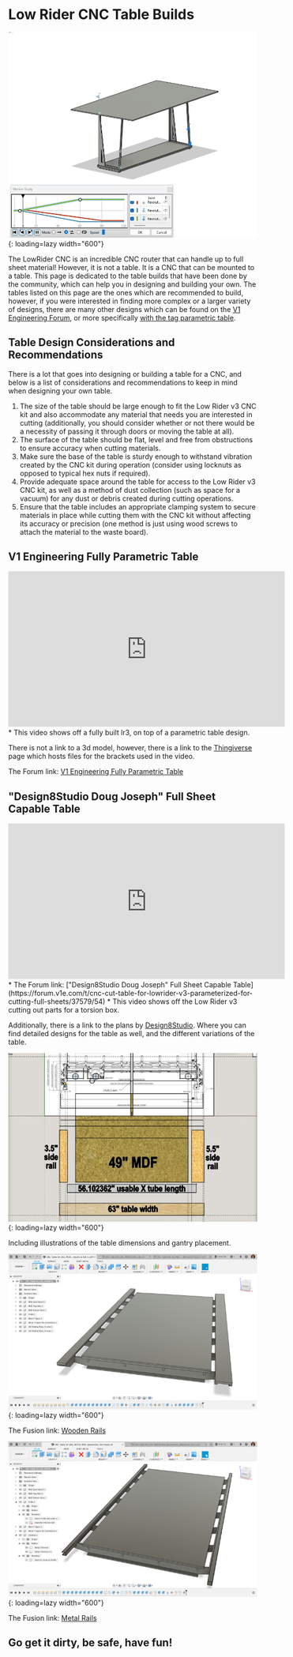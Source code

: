 # Low Rider CNC Table Builds

![!RG Animated Table](../img/tables/MetalTubing.gif){: loading=lazy width="600"}

The LowRider CNC is an incredible CNC router that can handle up to full sheet material! However, it is not a table. It is a CNC that can be mounted to a table. This page is dedicated to the table builds that have been done by the community, which can help you in designing and building your own. The tables listed on this page are the ones which are recommended to build, however, if you were interested in finding more complex or a larger variety of designs, there are many other designs which can be found on the [V1 Engineering Forum](https://forum.v1engineering.com/), or more specifically [with the tag parametric table](https://forum.v1e.com/tag/parametric-table).

## Table Design Considerations and Recommendations
There is a lot that goes into designing or building a table for a CNC, and below is a list of considerations and recommendations to keep in mind when designing your own table.

1. The size of the table should be large enough to fit the Low Rider v3 CNC kit and also accommodate any material that needs you are interested in cutting (additionally, you should consider whether or not there would be a necessity of passing it through doors or moving the table at all).
2. The surface of the table should be flat, level and free from obstructions to ensure accuracy when cutting materials.
3. Make sure the base of the table is sturdy enough to withstand vibration created by the CNC kit during operation (consider using locknuts as opposed to typical hex nuts if required).
4. Provide adequate space around the table for access to the Low Rider v3 CNC kit, as well as a method of dust collection (such as space for a vacuum) for any dust or debris created during cutting operations.
5. Ensure that the table includes an appropriate clamping system to secure materials in place while cutting them with the CNC kit without affecting its accuracy or precision (one method is just using wood screws to attach the material to the waste board). 



## V1 Engineering Fully Parametric Table
<iframe width="560" height="315" src="https://www.youtube.com/embed/cogLzPg2Arw"
  title="YouTube video player" frameborder="0" allow="accelerometer; autoplay;
  clipboard-write; encrypted-media; gyroscope; picture-in-picture" allowfullscreen></iframe>
* This video shows off a fully built lr3, on top of a parametric table design.

There is not a link to a 3d model, however, there is a link to the [Thingiverse](https://www.thingiverse.com/thing:2951713) page which hosts files for the brackets used in the video.

The Forum link: [V1 Engineering Fully Parametric Table](https://forum.v1e.com/t/parametric-table/37698)



## "Design8Studio Doug Joseph" Full Sheet Capable Table
<iframe width="560" height="315" src="https://www.youtube.com/embed/6x24C5ZwuCU"
  title="YouTube video player" frameborder="0" allow="accelerometer; autoplay;
  clipboard-write; encrypted-media; gyroscope; picture-in-picture" allowfullscreen></iframe>
* The Forum link: ["Design8Studio Doug Joseph" Full Sheet Capable Table](https://forum.v1e.com/t/cnc-cut-table-for-lowrider-v3-parameterized-for-cutting-full-sheets/37579/54)
* This video shows off the Low Rider v3 cutting out parts for a torsion box.

Additionally, there is a link to the plans by [Design8Studio](https://design8studio.com/for-lowrider-v3-cnc-cut-table-dxfs-for-cutting-f360-archives/). Where you can find detailed designs for the table as well, and the different variations of the table.

![!Gantry Image](../img/tables/Gantry.png){: loading=lazy width="600"}

Including illustrations of the table dimensions and gantry placement.

![!Wooden Rail Image](../img/tables/Design8.png){: loading=lazy width="600"}

The Fusion link: [Wooden Rails](https://a360.co/40E0n6C)


![!Metal Rail Image](../img/tables/Design8Metal.png){: loading=lazy width="600"}

The Fusion link: [Metal Rails](https://a360.co/3MAcb5D)



## Go get it dirty, be safe, have fun!
